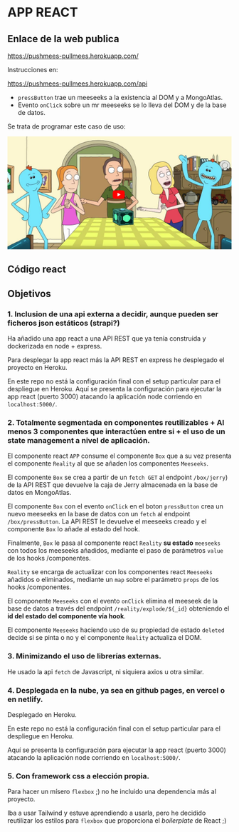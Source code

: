 APP REACT
=========

## Enlace de la web publica

https://pushmees-pullmees.herokuapp.com/ 


Instrucciones en:

https://pushmees-pullmees.herokuapp.com/api


 - `pressButton` trae un meeseeks a la existencia al DOM y a MongoAtlas.
 - Evento `onClick` sobre un mr meeseeks se lo lleva del DOM y de la base de datos.


Se trata de programar este caso de uso:

[![Cómo invocar a un Mr Meeseeks](./mrmeeseeks_sequence.png)](https://www.youtube.com/watch?v=qUYvIAP3qQk&t=3s)


## Código react

[](./client/)


## Objetivos

### 1. Inclusion de una api externa a decidir, aunque pueden ser ficheros json estáticos (strapi?)

Ha añadido una app react a una API REST que ya tenía construida y dockerizada en node + express. 

Para desplegar la app react más la API REST en express he desplegado el proyecto en Heroku.

En este repo no está la configuración final con el setup particular para el despliegue en Heroku. Aquí se presenta la configuración para ejecutar la app react (puerto 3000) atacando la aplicación node corriendo en `localhost:5000/`.

### 2. Totalmente segmentada en componentes reutilizables + Al menos 3 componentes que interactúen entre si + el uso de un state management a nivel de aplicación.

El componente react `APP` consume el componente `Box` que a su vez presenta el componente `Reality` al que se añaden los componentes `Meeseeks`.

El componente `Box` se crea a partir de un `fetch GET` al endpoint `/box/jerry`) de la API REST que devuelve la caja de Jerry almacenada en la base de datos en MongoAtlas.

El componente `Box` con el evento `onClick` en el boton `pressButton` crea un nuevo meeseeks en la base de datos con un `fetch` al endpoint `/box/pressButton`. La API REST le devuelve el meeseeks creado y el componente `Box` lo añade al estado del hook.

Finalmente, `Box` le pasa al componente react `Reality` **su estado** `meeseeks` con todos los meeseeks añadidos, mediante el paso de parámetros `value` de los hooks /componentes.

`Reality` se encarga de actualizar con los componentes react `Meeseeks` añadidos o eliminados, mediante un `map` sobre el parámetro `props` de los hooks /componentes.

El componente `Meeseeks` con el evento `onClick` elimina el meeseek de la base de datos a través del endpoint `/reality/explode/${_id}` obteniendo el **id del estado del componente vía hook**.

El componente `Meeseeks` haciendo uso de su propiedad de estado `deleted` decide si se pinta o no y el componente `Reality` actualiza el DOM.


### 3. Minimizando el uso de librerías externas.

He usado la api `fetch` de Javascript, ni siquiera axios u otra similar.

### 4. Desplegada en la nube, ya sea en github pages, en vercel o en netlify.

Desplegado en Heroku.

En este repo no está la configuración final con el setup particular para el despliegue en Heroku.

Aquí se presenta la configuración para ejecutar la app react (puerto 3000) atacando la aplicación node corriendo en `localhost:5000/`.


### 5. Con framework css a elección propia.

Para hacer un mísero `flexbox` ;) no he incluido una dependencia más al proyecto. 

Iba a usar Tailwind y estuve aprendiendo a usarla, pero he decidido reutilizar los estilos para `flexbox` que proporciona el _boilerplate_ de React ;)
